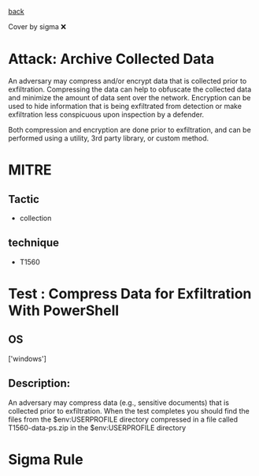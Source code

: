 [back](../index.md)

Cover by sigma :x: 

# Attack: Archive Collected Data

 An adversary may compress and/or encrypt data that is collected prior to exfiltration. Compressing the data can help to obfuscate the collected data and minimize the amount of data sent over the network. Encryption can be used to hide information that is being exfiltrated from detection or make exfiltration less conspicuous upon inspection by a defender.

Both compression and encryption are done prior to exfiltration, and can be performed using a utility, 3rd party library, or custom method.

# MITRE
## Tactic
  - collection

## technique
  - T1560

# Test : Compress Data for Exfiltration With PowerShell

## OS

 ['windows']

## Description:

 An adversary may compress data (e.g., sensitive documents) that is collected prior to exfiltration.
When the test completes you should find the files from the $env:USERPROFILE directory compressed in a file called T1560-data-ps.zip in the $env:USERPROFILE directory 


# Sigma Rule
